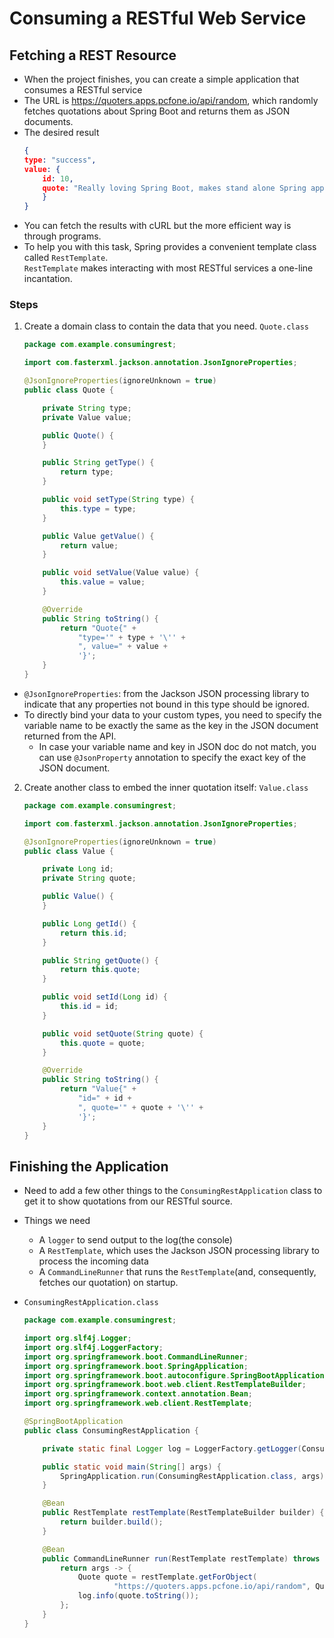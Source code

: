 # Consuming a RESTful Web Service
## Fetching a REST Resource
* When the project finishes, you can create a simple application that consumes a RESTful service
* The URL is https://quoters.apps.pcfone.io/api/random, which randomly fetches quotations about Spring Boot and returns them as JSON documents.
* The desired result
    ```json
    {
    type: "success",
    value: {
        id: 10,
        quote: "Really loving Spring Boot, makes stand alone Spring apps easy."
        }
    }
    ```
* You can fetch the results with cURL but the more efficient way is through programs.
* To help you with this task, Spring provides a convenient template class called ```RestTemplate```.   
  ```RestTemplate``` makes interacting with most RESTful services a one-line incantation.

### Steps
1. Create a domain class to contain the data that you need. ```Quote.class```
    ```java
    package com.example.consumingrest;

    import com.fasterxml.jackson.annotation.JsonIgnoreProperties;

    @JsonIgnoreProperties(ignoreUnknown = true)
    public class Quote {

        private String type;
        private Value value;

        public Quote() {
        }

        public String getType() {
            return type;
        }

        public void setType(String type) {
            this.type = type;
        }

        public Value getValue() {
            return value;
        }

        public void setValue(Value value) {
            this.value = value;
        }

        @Override
        public String toString() {
            return "Quote{" +
                "type='" + type + '\'' +
                ", value=" + value +
                '}';
        }
    }
    ```
* ```@JsonIgnoreProperties```: from the Jackson JSON processing library to indicate that any properties not bound in this type should be ignored.
* To directly bind your data to your custom types, you need to specify the variable name to be exactly the same as the key in the JSON document returned from the API.
  * In case your variable name and key in JSON doc do not match, you can use ```@JsonProperty``` annotation to specify the exact key of the JSON document.
2. Create another class to embed the inner quotation itself: ```Value.class```
    ```java
    package com.example.consumingrest;

    import com.fasterxml.jackson.annotation.JsonIgnoreProperties;

    @JsonIgnoreProperties(ignoreUnknown = true)
    public class Value {

        private Long id;
        private String quote;

        public Value() {
        }

        public Long getId() {
            return this.id;
        }

        public String getQuote() {
            return this.quote;
        }

        public void setId(Long id) {
            this.id = id;
        }

        public void setQuote(String quote) {
            this.quote = quote;
        }

        @Override
        public String toString() {
            return "Value{" +
                "id=" + id +
                ", quote='" + quote + '\'' +
                '}';
        }
    }
    ```

## Finishing the Application
* Need to add a few other things to the ```ConsumingRestApplication``` class to get it to show quotations from our RESTful source.
* Things we need
  * A ```logger``` to send output to the log(the console)
  * A ```RestTemplate```, which uses the Jackson JSON processing library to process the incoming data
  * A ```CommandLineRunner``` that runs the ```RestTemplate```(and, consequently, fetches our quotation) on startup.

* ```ConsumingRestApplication.class```
    ```java
    package com.example.consumingrest;

    import org.slf4j.Logger;
    import org.slf4j.LoggerFactory;
    import org.springframework.boot.CommandLineRunner;
    import org.springframework.boot.SpringApplication;
    import org.springframework.boot.autoconfigure.SpringBootApplication;
    import org.springframework.boot.web.client.RestTemplateBuilder;
    import org.springframework.context.annotation.Bean;
    import org.springframework.web.client.RestTemplate;

    @SpringBootApplication
    public class ConsumingRestApplication {

        private static final Logger log = LoggerFactory.getLogger(ConsumingRestApplication.class);

        public static void main(String[] args) {
            SpringApplication.run(ConsumingRestApplication.class, args);
        }

        @Bean
        public RestTemplate restTemplate(RestTemplateBuilder builder) {
            return builder.build();
        }

        @Bean
        public CommandLineRunner run(RestTemplate restTemplate) throws Exception {
            return args -> {
                Quote quote = restTemplate.getForObject(
                        "https://quoters.apps.pcfone.io/api/random", Quote.class);
                log.info(quote.toString());
            };
        }
    }
    ```